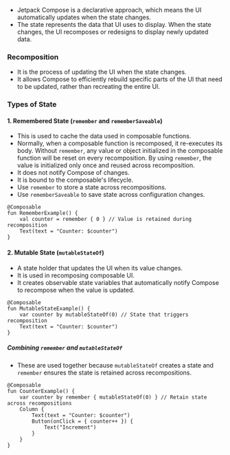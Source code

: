 - Jetpack Compose is a declarative approach, which means the UI automatically updates when the state changes.
- The state represents the data that UI uses to display. When the state changes, the UI recomposes or redesigns to display newly updated data.

### Recomposition
- It is the process of updating the UI when the state changes. 
- It allows Compose to efficiently rebuild specific parts of the UI that need to be updated, rather than recreating the entire UI.

### Types of State
#### 1. Remembered State (`remember` and `rememberSaveable`)
- This is used to cache the data used in composable functions.
- Normally, when a composable function is recomposed, it re-executes its body. Without `remember`, any value or object initialized in the composable function will be reset on every recomposition. By using `remember`, the value is initialized only once and reused across recomposition.
- It does not notify Compose of changes.
- It is bound to the composable's lifecycle.
- Use `remember` to store a state across recompositions.
- Use `rememberSaveable` to save state across configuration changes.
```
@Composable
fun RememberExample() {
    val counter = remember { 0 } // Value is retained during recomposition
    Text(text = "Counter: $counter")
}
```
#### 2. Mutable State (`mutableStateOf`)
- A state holder that updates the UI when its value changes.
- It is used in recomposing composable UI.
- It creates observable state variables that automatically notify Compose to recompose when the value is updated.
```
@Composable
fun MutableStateExample() {
    var counter by mutableStateOf(0) // State that triggers recomposition
    Text(text = "Counter: $counter")
}
```
##### Combining `remember` and `mutableStateOf`
- These are used together because `mutableStateOf` creates a state and `remember` ensures the state is retained across recompositions.
```
@Composable
fun CounterExample() {
    var counter by remember { mutableStateOf(0) } // Retain state across recompositions
    Column {
        Text(text = "Counter: $counter")
        Button(onClick = { counter++ }) {
            Text("Increment")
        }
    }
}
```
